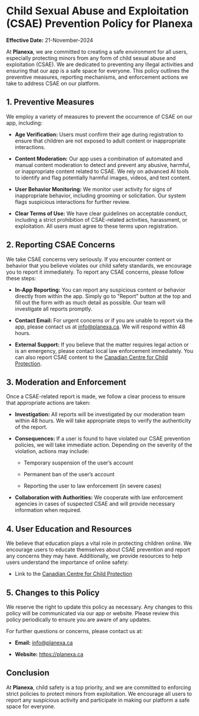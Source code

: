 # Child Sexual Abuse and Exploitation (CSAE) Prevention Policy for Planexa

**Effective Date:** 21-November-2024
 
At **Planexa**, we are committed to creating a safe environment for all users, especially protecting minors from any form of child sexual abuse and exploitation (CSAE). We are dedicated to preventing any illegal activities and ensuring that our app is a safe space for everyone. This policy outlines the preventive measures, reporting mechanisms, and enforcement actions we take to address CSAE on our platform.
 
## 1. Preventive Measures

We employ a variety of measures to prevent the occurrence of CSAE on our app, including:

- **Age Verification:** Users must confirm their age during registration to ensure that children are not exposed to adult content or inappropriate interactions. 

- **Content Moderation:** Our app uses a combination of automated and manual content moderation to detect and prevent any abusive, harmful, or inappropriate content related to CSAE. We rely on advanced AI tools to identify and flag potentially harmful images, videos, and text content.

- **User Behavior Monitoring:** We monitor user activity for signs of inappropriate behavior, including grooming or solicitation. Our system flags suspicious interactions for further review.

- **Clear Terms of Use:** We have clear guidelines on acceptable conduct, including a strict prohibition of CSAE-related activities, harassment, or exploitation. All users must agree to these terms upon registration.
 
## 2. Reporting CSAE Concerns

We take CSAE concerns very seriously. If you encounter content or behavior that you believe violates our child safety standards, we encourage you to report it immediately. To report any CSAE concerns, please follow these steps:

- **In-App Reporting:** You can report any suspicious content or behavior directly from within the app. Simply go to "Report" button at the top and fill out the form with as much detail as possible. Our team will investigate all reports promptly.

- **Contact Email:** For urgent concerns or if you are unable to report via the app, please contact us at info@planexa.ca. We will respond within 48 hours.

- **External Support:** If you believe that the matter requires legal action or is an emergency, please contact local law enforcement immediately. You can also report CSAE content to the [Canadian Centre for Child Protection](https://www.protectchildren.ca).
 
## 3. Moderation and Enforcement

Once a CSAE-related report is made, we follow a clear process to ensure that appropriate actions are taken:

- **Investigation:** All reports will be investigated by our moderation team within 48 hours. We will take appropriate steps to verify the authenticity of the report.

- **Consequences:** If a user is found to have violated our CSAE prevention policies, we will take immediate action. Depending on the severity of the violation, actions may include:

  - Temporary suspension of the user’s account

  - Permanent ban of the user’s account

  - Reporting the user to law enforcement (in severe cases)

- **Collaboration with Authorities:** We cooperate with law enforcement agencies in cases of suspected CSAE and will provide necessary information when required.
 
## 4. User Education and Resources

We believe that education plays a vital role in protecting children online. We encourage users to educate themselves about CSAE prevention and report any concerns they may have. Additionally, we provide resources to help users understand the importance of online safety:

- Link to the [Canadian Centre for Child Protection](https://www.protectchildren.ca)

 
## 5. Changes to this Policy

We reserve the right to update this policy as necessary. Any changes to this policy will be communicated via our app or website. Please review this policy periodically to ensure you are aware of any updates.
 
For further questions or concerns, please contact us at:

- **Email:** info@planexa.ca

- **Website:** https://planexa.ca
 
## Conclusion

At **Planexa**, child safety is a top priority, and we are committed to enforcing strict policies to protect minors from exploitation. We encourage all users to report any suspicious activity and participate in making our platform a safe space for everyone.

 
